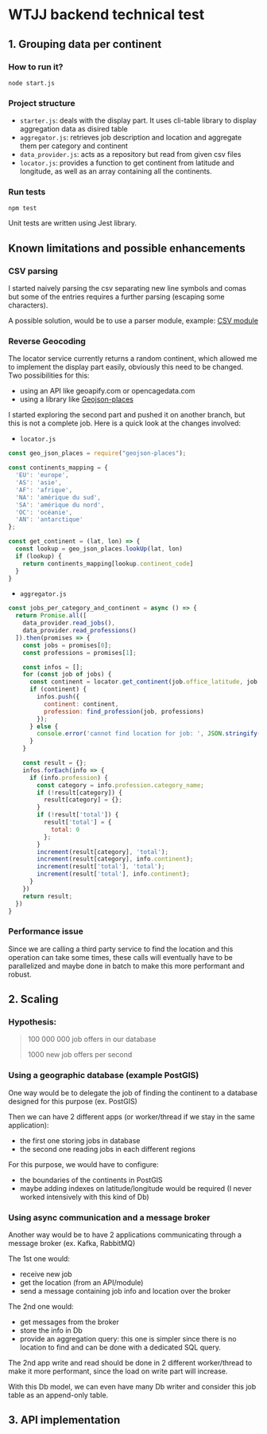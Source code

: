 # WTJJ backend technical test

## 1. Grouping data per continent

### How to run it?

```shell
node start.js
```

### Project structure

- `starter.js`: deals with the display part. It uses cli-table library to display aggregation data as disired table
- `aggregator.js`: retrieves job description and location and aggregate them per category and continent
- `data_provider.js`: acts as a repository but read from given csv files
- `locator.js`: provides a function to get continent from latitude and longitude, as well as an array containing all the continents.

### Run tests

```shell
npm test
```

Unit tests are written using Jest library.

## Known limitations and possible enhancements

### CSV parsing

I started naively parsing the csv separating new line symbols and comas but some of the entries requires a further parsing (escaping some characters).

A possible solution, would be to use a parser module, example: [CSV module](https://csv.js.org/parse/)

### Reverse Geocoding

The locator service currently returns a random continent, which allowed me to implement the display part easily, obviously this need to be changed. Two possibilities for this:
- using an API like geoapify.com or opencagedata.com
- using a library like [Geojson-places](https://github.com/rapomon/geojson-places)

I started exploring the second part and pushed it on another branch, but this is not a complete job. Here is a quick look at the changes involved:

- `locator.js`
```js
const geo_json_places = require("geojson-places");

const continents_mapping = {
  'EU': 'europe',
  'AS': 'asie',
  'AF': 'afrique',
  'NA': 'amérique du sud',
  'SA': 'amérique du nord',
  'OC': 'océanie',
  'AN': 'antarctique'
};

const get_continent = (lat, lon) => {
  const lookup = geo_json_places.lookUp(lat, lon)
  if (lookup) {
    return continents_mapping[lookup.continent_code]
  }
}
```

- `aggregator.js`
```js
const jobs_per_category_and_continent = async () => {
  return Promise.all([
    data_provider.read_jobs(),
    data_provider.read_professions()
  ]).then(promises => {
    const jobs = promises[0];
    const professions = promises[1];

    const infos = [];
    for (const job of jobs) {
      const continent = locator.get_continent(job.office_latitude, job.office_longitude)
      if (continent) {
        infos.push({
          continent: continent,
          profession: find_profession(job, professions)
        });
      } else {
        console.error('cannot find location for job: ', JSON.stringify(job));
      }
    }

    const result = {};
    infos.forEach(info => {
      if (info.profession) {
        const category = info.profession.category_name;
        if (!result[category]) {
          result[category] = {};
        }
        if (!result['total']) {
          result['total'] = {
            total: 0
          };
        }
        increment(result[category], 'total');
        increment(result[category], info.continent);
        increment(result['total'], 'total');
        increment(result['total'], info.continent);
      }
    })
    return result;
  })
}
```

### Performance issue

Since we are calling a third party service to find the location and this operation can take some times, these calls will eventually have to be parallelized and maybe done in batch to make this more performant and robust.

## 2. Scaling

### Hypothesis:
> 100 000 000 job offers in our database
> 
> 1000 new job offers per second

### Using a geographic database (example PostGIS)

One way would be to delegate the job of finding the continent to a database designed for this purpose (ex. PostGIS)

Then we can have 2 different apps (or worker/thread if we stay in the same application):
- the first one storing jobs in database
- the second one reading jobs in each different regions

For this purpose, we would have to configure:
- the boundaries of the continents in PostGIS
- maybe adding indexes on latitude/longitude would be required (I never worked intensively with this kind of Db)

### Using async communication and a message broker

Another way would be to have 2 applications communicating through a message broker (ex. Kafka, RabbitMQ)

The 1st one would:
- receive new job
- get the location (from an API/module)
- send a message containing job info and location over the broker

The 2nd one would:
- get messages from the broker
- store the info in Db
- provide an aggregation query: this one is simpler since there is no location to find and can be done with a dedicated SQL query.

The 2nd app write and read should be done in 2 different worker/thread to make it more performant, since the load on write part will increase.

With this Db model, we can even have many Db writer and consider this job table as an append-only table.

## 3. API implementation


